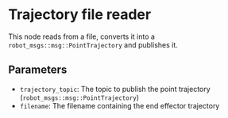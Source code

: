 # Trajectory file reader

This node reads from a file, converts it into a `robot_msgs::msg::PointTrajectory` and publishes it.

## Parameters
- `trajectory_topic`: The topic to publish the point trajectory (`robot_msgs::msg::PointTrajectory`)
- `filename`: The filename containing the end effector trajectory
